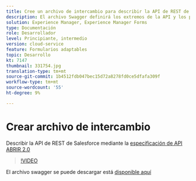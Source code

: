 ```yaml
---
title: Cree un archivo de intercambio para describir la API de REST de Salesforce
description: El archivo Swagger definirá los extremos de la API y los parámetros de entrada y salida
solution: Experience Manager, Experience Manager Forms
type: Documentación
role: Desarrollador
level: Principiante, intermedio
version: cloud-service
feature: Formularios adaptables
topic: Desarrollo
kt: 7147
thumbnail: 331754.jpg
translation-type: tm+mt
source-git-commit: 1b4512fdb047bec15d72a8278fd0ce5dfafa309f
workflow-type: tm+mt
source-wordcount: '55'
ht-degree: 9%

---
```



# Crear archivo de intercambio

Describir la API de REST de Salesforce mediante la [especificación de API ABRIR 2.0](https://swagger.io/docs/specification/2-0/basic-structure/)

>[!VIDEO](https://video.tv.adobe.com/v/331754?quality=12&learn=on)

El archivo swagger se puede descargar está [disponible aquí](assets/sfdc-rest-swagger.zip)
